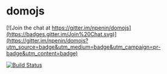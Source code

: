domojs
======

[![Join the chat at https://gitter.im/npenin/domojs](https://badges.gitter.im/Join%20Chat.svg)](https://gitter.im/npenin/domojs?utm_source=badge&utm_medium=badge&utm_campaign=pr-badge&utm_content=badge)

[![Build Status](https://travis-ci.org/npenin/domojs.svg?branch=v2)](https://travis-ci.org/npenin/domojs)
